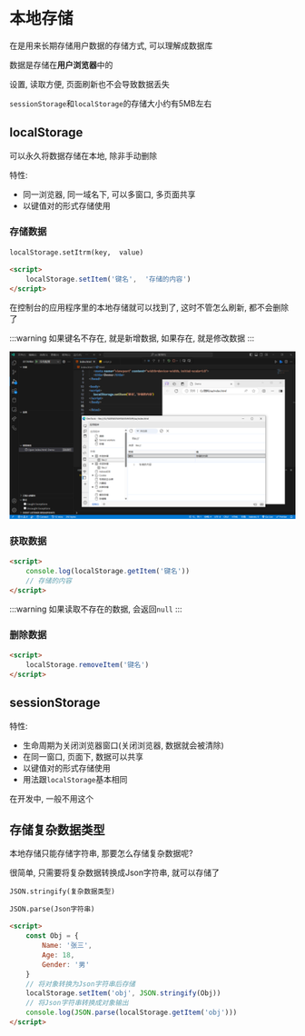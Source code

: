 # 本地存储

在是用来长期存储用户数据的存储方式, 可以理解成数据库

数据是存储在**用户浏览器**中的

设置, 读取方便, 页面刷新也不会导致数据丢失

`sessionStorage`和`localStorage`的存储大小约有5MB左右

## localStorage

可以永久将数据存储在本地, 除非手动删除

特性:

* 同一浏览器, 同一域名下, 可以多窗口, 多页面共享
* 以键值对的形式存储使用

### 存储数据

`localStorage.setItrm(key,  value)`

```html
<script>
    localStorage.setItem('键名',  '存储的内容')
</script>
```

在控制台的应用程序里的本地存储就可以找到了, 这时不管怎么刷新, 都不会删除了

:::warning
如果键名不存在, 就是新增数据, 如果存在, 就是修改数据
:::

![508799029fbcadb559201b96b8ecc7a087de3f1f](Assets/508799029fbcadb559201b96b8ecc7a087de3f1f.png)

### 获取数据

```html
<script>
    console.log(localStorage.getItem('键名'))
    // 存储的内容
</script>
```

:::warning
如果读取不存在的数据, 会返回`null`
:::

### 删除数据

```html
<script>
    localStorage.removeItem('键名')
</script>
```

## sessionStorage

特性:

* 生命周期为关闭浏览器窗口(关闭浏览器, 数据就会被清除)
* 在同一窗口, 页面下, 数据可以共享
* 以键值对的形式存储使用
* 用法跟`localStorage`基本相同

在开发中, 一般不用这个

## 存储复杂数据类型

本地存储只能存储字符串, 那要怎么存储复杂数据呢?

很简单, 只需要将复杂数据转换成Json字符串, 就可以存储了

`JSON.stringify(复杂数据类型)`

`JSON.parse(Json字符串)`

```html
<script>
    const Obj = {
        Name: '张三',
        Age: 18,
        Gender: '男'
    }
    // 将对象转换为Json字符串后存储
    localStorage.setItem('obj', JSON.stringify(Obj))
    // 将Json字符串转换成对象输出
    console.log(JSON.parse(localStorage.getItem('obj')))
</script>
```

